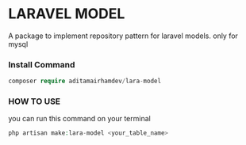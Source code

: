 # LARAVEL MODEL
A package to implement repository pattern for laravel models. only for mysql

### Install Command
```php
composer require aditamairhamdev/lara-model
```

### HOW TO USE 
you can run this command on your terminal
```php
php artisan make:lara-model <your_table_name>
```